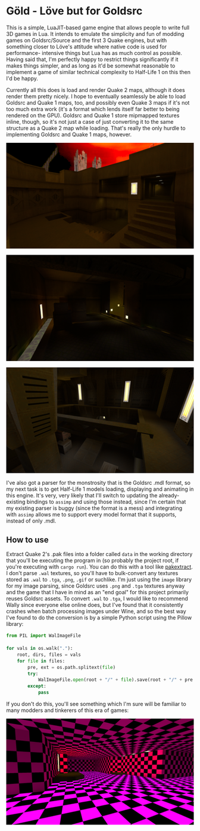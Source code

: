 # Göld - Löve but for Goldsrc

This is a simple, LuaJIT-based game engine that allows people to write full 3D games in Lua. It
intends to emulate the simplicity and fun of modding games on Goldsrc/Source and the first 3 Quake
engines, but with something closer to Löve's attitude where native code is used for performance-
intensive things but Lua has as much control as possible. Having said that, I'm perfectly happy to
restrict things significantly if it makes things simpler, and as long as it'd be somewhat reasonable
to implement a game of similar technical complexity to Half-Life 1 on this then I'd be happy.

Currently all this does is load and render Quake 2 maps, although it does render them pretty nicely.
I hope to eventually seamlessly be able to load Goldsrc and Quake 1 maps, too, and possibly even
Quake 3 maps if it's not too much extra work (it's a format which lends itself far better to being
rendered on the GPU). Goldsrc and Quake 1 store mipmapped textures inline, though, so it's not just
a case of just converting it to the same structure as a Quake 2 map while loading. That's really the
only hurdle to implementing Goldsrc and Quake 1 maps, however.

![Screenshot 1](screenshots/01.png) 

![Screenshot 2](screenshots/02.png) 

![Screenshot 3](screenshots/03.png)

I've also got a parser for the monstrosity that is the Goldsrc .mdl format, so my next task is to
get Half-Life 1 models loading, displaying and animating in this engine. It's very, very likely that
I'll switch to updating the already-existing bindings to `assimp` and using those instead, since I'm
certain that my existing parser is buggy (since the format is a mess) and integrating with `assimp`
allows me to support every model format that it supports, instead of only .mdl.

## How to use

Extract Quake 2's .pak files into a folder called `data` in the working directory that you'll be
executing the program in (so probably the project root, if you're executing with `cargo run`). You
can do this with a tool like [pakextract](https://github.com/yquake2/pakextract). I don't parse
`.wal` textures, so you'll have to bulk-convert any textures stored as `.wal` to `.tga`, `.png`,
`.gif` or suchlike. I'm just using the `image` library for my image parsing, since Goldsrc uses
`.png` and `.tga` textures anyway and the game that I have in mind as an "end goal" for this project
primarily reuses Goldsrc assets. To convert `.wal` to `.tga`, I would like to recommend Wally since
everyone else online does, but I've found that it consistently crashes when batch processing images
under Wine, and so the best way I've found to do the conversion is by a simple Python script using
the Pillow library:

```python
from PIL import WalImageFile

for vals in os.walk("."):
    root, dirs, files = vals
    for file in files:
        pre, ext = os.path.splitext(file)
        try:
            WalImageFile.open(root + "/" + file).save(root + "/" + pre + ".png")
        except:
            pass
```

If you don't do this, you'll see something which I'm sure will be familiar to many modders and
tinkerers of this era of games:

![Missing texture](screenshots/04.png)
